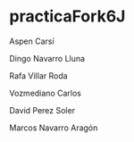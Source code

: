 
# practicaFork6J
Aspen Carsí

Dingo Navarro Lluna

Rafa Villar Roda

Vozmediano Carlos

David Perez Soler

Marcos Navarro Aragón

